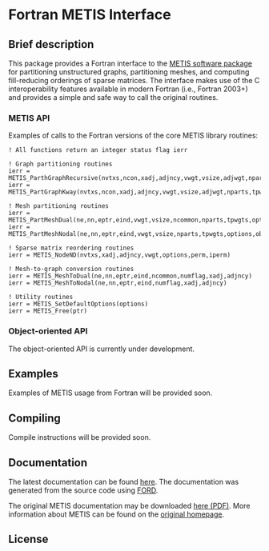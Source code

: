 # Fortran METIS Interface

## Brief description

This package provides a Fortran interface to the [METIS software package](http://glaros.dtc.umn.edu/gkhome/metis/metis/overview) for partitioning unstructured graphs, partitioning meshes, and computing fill-reducing orderings of sparse matrices. The interface makes use of the C interoperability features available in modern Fortran (i.e., Fortran 2003+) and provides a simple and safe way to call the original routines.

### METIS API

Examples of calls to the Fortran versions of the core METIS library routines:

```Fortran
! All functions return an integer status flag ierr

! Graph partitioning routines
ierr = METIS_ParthGraphRecursive(nvtxs,ncon,xadj,adjncy,vwgt,vsize,adjwgt,nparts,tpwgts,ubvec,options,objval,part)
ierr = METIS_PartGraphKway(nvtxs,ncon,xadj,adjncy,vwgt,vsize,adjwgt,nparts,tpwgts,ubvec,options,objval,part)

! Mesh partitioning routines
ierr = METIS_PartMeshDual(ne,nn,eptr,eind,vwgt,vsize,ncommon,nparts,tpwgts,options,objval,epart,npart)
ierr = METIS_PartMeshNodal(ne,nn,eptr,eind,vwgt,vsize,nparts,tpwgts,options,objval,epart,npart)

! Sparse matrix reordering routines
ierr = METIS_NodeND(nvtxs,xadj,adjncy,vwgt,options,perm,iperm)

! Mesh-to-graph conversion routines
ierr = METIS_MeshToDual(ne,nn,eptr,eind,ncommon,numflag,xadj,adjncy)
ierr = METIS_MeshToNodal(ne,nn,eptr,eind,numflag,xadj,adjncy)

! Utility routines
ierr = METIS_SetDefaultOptions(options)
ierr = METIS_Free(ptr)
```

### Object-oriented API

The object-oriented API is currently under development.

## Examples

Examples of METIS usage from Fortran will be provided soon.

## Compiling

Compile instructions will be provided soon.

## Documentation

The latest documentation can be found [here](https://ivan-pi.github.io/fmetis/). The documentation was generated from the source code using [FORD](https://github.com/cmacmackin/ford).

The original METIS documentation may be downloaded [here (PDF)](http://glaros.dtc.umn.edu/gkhome/fetch/sw/metis/manual.pdf). More information about METIS can be found on the [original homepage](http://glaros.dtc.umn.edu/gkhome/metis/metis/overview).

## License